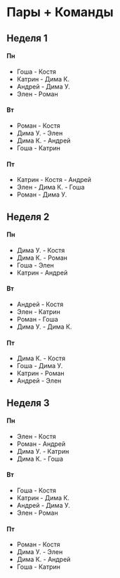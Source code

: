 # Пары + Команды

## Неделя 1

#### Пн
- Гоша - Костя
- Катрин - Дима К.
- Андрей - Дима У.
- Элен - Роман

#### Вт
- Роман - Костя
- Дима У. - Элен
- Дима К. - Андрей
- Гоша - Катрин

#### Пт
- Катрин - Костя - Андрей
- Элен - Дима К. - Гоша
- Роман - Дима У.

## Неделя 2

#### Пн
- Дима У. - Костя
- Дима К. - Роман
- Гоша - Элен
- Катрин - Андрей

#### Вт
- Андрей - Костя
- Элен - Катрин
- Роман - Гоша
- Дима У. - Дима К.

#### Пт
- Дима К. - Костя
- Гоша - Дима У.
- Катрин - Роман
- Андрей - Элен

## Неделя 3

#### Пн
- Элен - Костя
- Роман - Андрей
- Дима У. - Катрин
- Дима К. - Гоша

#### Вт
- Гоша - Костя
- Катрин - Дима К.
- Андрей - Дима У.
- Элен - Роман

#### Пт
- Роман - Костя
- Дима У. - Элен
- Дима К. - Андрей
- Гоша - Катрин
